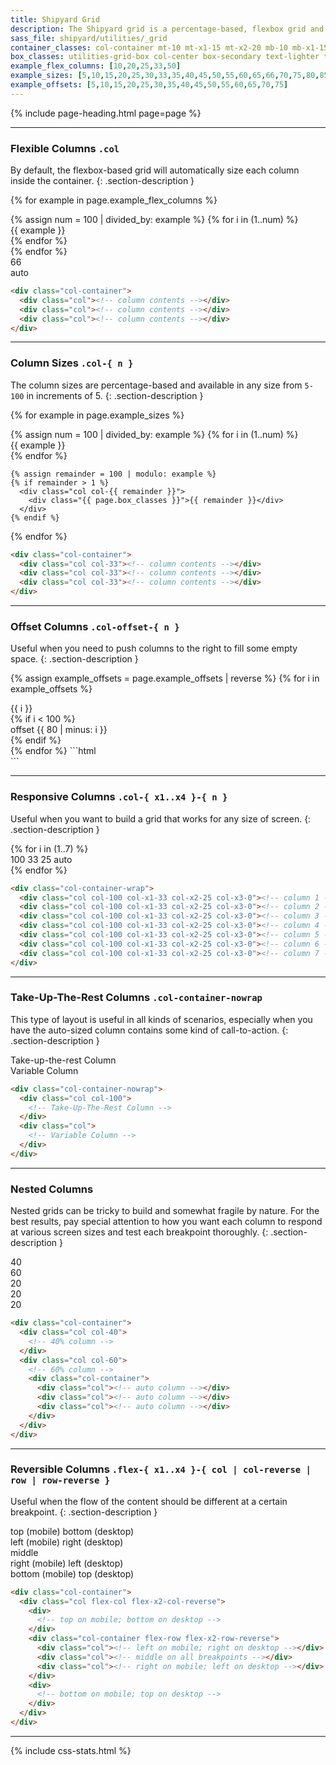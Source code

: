 ```yaml
---
title: Shipyard Grid
description: The Shipyard grid is a percentage-based, flexbox grid and is entirely responsive. Each class needs the foundational `.col` class in order to function properly, and also should be contained inside the `.col-container` as well.
sass_file: shipyard/utilities/_grid
container_classes: col-container mt-10 mt-x1-15 mt-x2-20 mb-10 mb-x1-15 mb-x2-20
box_classes: utilities-grid-box col-center box-secondary text-lighter text-sm strong align-center
example_flex_columns: [10,20,25,33,50]
example_sizes: [5,10,15,20,25,30,33,35,40,45,50,55,60,65,66,70,75,80,85,90,95,100]
example_offsets: [5,10,15,20,25,30,35,40,45,50,55,60,65,70,75]
---
```


{% include page-heading.html page=page %}

---

### Flexible Columns `.col`
By default, the flexbox-based grid will automatically size each column inside the container.
{: .section-description }

{% for example in page.example_flex_columns %}
  <div class="{{ page.container_classes }}">
    {% assign num = 100 | divided_by: example %}
    {% for i in (1..num) %}
      <div class="col">
        <div class="{{ page.box_classes }}">{{ example }}</div>
      </div>
    {% endfor %}
  </div>
{% endfor %}
<div class="{{ page.container_classes }}">
  <div class="col col-66 align-center">
    <div class="{{ page.box_classes }}">66</div>
  </div>
  <div class="col align-center">
    <div class="{{ page.box_classes }}">auto</div>
  </div>
</div>

```html
<div class="col-container">
  <div class="col"><!-- column contents --></div>
  <div class="col"><!-- column contents --></div>
  <div class="col"><!-- column contents --></div>
</div>
```

---

### Column Sizes `.col-{ n }`
The column sizes are percentage-based and available in any size from `5-100` in increments of 5.
{: .section-description }

{% for example in page.example_sizes %}
  <div class="{{ page.container_classes }}">
    {% assign num = 100 | divided_by: example %}
    {% for i in (1..num) %}
      <div class="col col-{{ example }}">
        <div class="{{ page.box_classes }}">{{ example }}</div>
      </div>
    {% endfor %}

    {% assign remainder = 100 | modulo: example %}
    {% if remainder > 1 %}
      <div class="col col-{{ remainder }}">
        <div class="{{ page.box_classes }}">{{ remainder }}</div>
      </div>
    {% endif %}
  </div>
{% endfor %}

```html
<div class="col-container">
  <div class="col col-33"><!-- column contents --></div>
  <div class="col col-33"><!-- column contents --></div>
  <div class="col col-33"><!-- column contents --></div>
</div>
```

---

### Offset Columns `.col-offset-{ n }`
Useful when you need to push columns to the right to fill some empty space.
{: .section-description }

{% assign example_offsets = page.example_offsets | reverse %}
{% for i in example_offsets %}
  <div class="{{ page.container_classes }}">
    <div class="col col-{{ i }}">
      <div class="{{ page.box_classes }}">{{ i }}</div>
    </div>
    {% if i < 100 %}
      <div class="col col-20 col-offset-{{ 80 | minus: i }}">
        <div class="{{ page.box_classes }}">offset {{ 80 | minus: i }}</div>
      </div>
    {% endif %}
  </div>
{% endfor %}
```html
<div class="col-container">
  <div class="col col-70"><!-- column contents --></div>
  <div class="col col-20 col-offset-10"><!-- column contents --></div>
</div>
```

---

### Responsive Columns `.col-{ x1..x4 }-{ n }`
Useful when you want to build a grid that works for any size of screen.
{: .section-description }

<div class="{{ page.container_classes }}">
  {% for i in (1..7) %}
    <div class="col col-100 col-x1-33 col-x2-25 col-x3-0">
      <div class="{{ page.box_classes }}">
        <span class="display-block display-x1-none">100</span>
        <span class="display-none display-x1-block display-x2-none">33</span>
        <span class="display-none display-x2-block display-x3-none">25</span>
        <span class="display-none display-x3-block">auto</span>
      </div>
    </div>
  {% endfor %}
</div>

```html
<div class="col-container-wrap">
  <div class="col col-100 col-x1-33 col-x2-25 col-x3-0"><!-- column 1 --></div>
  <div class="col col-100 col-x1-33 col-x2-25 col-x3-0"><!-- column 2 --></div>
  <div class="col col-100 col-x1-33 col-x2-25 col-x3-0"><!-- column 3 --></div>
  <div class="col col-100 col-x1-33 col-x2-25 col-x3-0"><!-- column 4 --></div>
  <div class="col col-100 col-x1-33 col-x2-25 col-x3-0"><!-- column 5 --></div>
  <div class="col col-100 col-x1-33 col-x2-25 col-x3-0"><!-- column 6 --></div>
  <div class="col col-100 col-x1-33 col-x2-25 col-x3-0"><!-- column 7 --></div>
</div>
```

---

### Take-Up-The-Rest Columns `.col-container-nowrap`
This type of layout is useful in all kinds of scenarios, especially when you have the auto-sized column contains some kind of call-to-action.
{: .section-description }

<div class="{{ page.container_classes | replace: 'col-container', 'col-container-nowrap' }}">
  <div class="col col-100">
    <div class="{{ page.box_classes }}">Take-up-the-rest Column</div>
  </div>
  <div class="col">
    <div class="white-space-nowrap {{ page.box_classes }}">Variable Column</div>
  </div>
</div>

```html
<div class="col-container-nowrap">
  <div class="col col-100">
    <!-- Take-Up-The-Rest Column -->
  </div>
  <div class="col">
    <!-- Variable Column -->
  </div>
</div>
```

---

### Nested Columns
Nested grids can be tricky to build and somewhat fragile by nature. For the best results, pay special attention to how you want each column to respond at various screen sizes and test each breakpoint thoroughly.
{: .section-description }

<div class="{{ page.container_classes }}">
  <div class="col col-40 display-flex">
    <div class="{{ page.box_classes }}">40</div>
  </div>
  <div class="col col-60">
    <div class="{{ page.box_classes }} mb-10 mb-x1-15 mb-x2-20">60</div>
    <div class="col-container">
      <div class="col"><div class="{{ page.box_classes }}">20</div></div>
      <div class="col"><div class="{{ page.box_classes }}">20</div></div>
      <div class="col"><div class="{{ page.box_classes }}">20</div></div>
    </div>
  </div>
</div>

```html
<div class="col-container">
  <div class="col col-40">
    <!-- 40% column -->
  </div>
  <div class="col col-60">
    <!-- 60% column -->
    <div class="col-container">
      <div class="col"><!-- auto column --></div>
      <div class="col"><!-- auto column --></div>
      <div class="col"><!-- auto column --></div>
    </div>
  </div>
</div>
```

---

### Reversible Columns `.flex-{ x1..x4 }-{ col | col-reverse | row | row-reverse }`
Useful when the flow of the content should be different at a certain breakpoint.
{: .section-description }

<div class="{{ page.container_classes }}">
  <div class="col flex-col flex-x2-col-reverse">
    <div class="{{ page.box_classes }} bg-teal-lighter">
      <span class="teal-darker display-inline display-x2-none">top (mobile)</span>
      <span class="teal-darker display-none display-x2-inline">bottom (desktop)</span>
    </div>
    <div class="col-container mt-10 mt-x2-15 mb-10 mb-x2-15 flex-row flex-x2-row-reverse">
      <div class="col">
        <div class="{{ page.box_classes }} bg-blue-lighter">
          <span class="blue-darker display-inline display-x2-none">left (mobile)</span>
          <span class="blue-darker display-none display-x2-inline">right (desktop)</span>
        </div>
      </div>
      <div class="col">
        <div class="{{ page.box_classes }} bg-green-lighter">
          <span class="green-darker">middle</span>
        </div>
      </div>
      <div class="col">
        <div class="{{ page.box_classes }} bg-yellow-lighter">
          <span class="yellow-darker display-inline display-x2-none">right (mobile)</span>
          <span class="yellow-darker display-none display-x2-inline">left (desktop)</span>
        </div>
      </div>
    </div>
    <div class="{{ page.box_classes }} bg-orange-lightest">
      <span class="orange-darker display-inline display-x2-none">bottom (mobile)</span>
      <span class="orange-darker display-none display-x2-inline">top (desktop)</span>
    </div>
  </div>
</div>

```html
<div class="col-container">
  <div class="col flex-col flex-x2-col-reverse">
    <div>
      <!-- top on mobile; bottom on desktop -->
    </div>
    <div class="col-container flex-row flex-x2-row-reverse">
      <div class="col"><!-- left on mobile; right on desktop --></div>
      <div class="col"><!-- middle on all breakpoints --></div>
      <div class="col"><!-- right on mobile; left on desktop --></div>
    </div>
    <div>
      <!-- bottom on mobile; top on desktop -->
    </div>
  </div>
</div>
```

---

{% include css-stats.html %}
